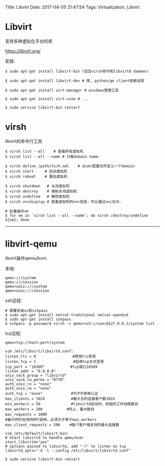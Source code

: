 Title: Libvirt
Date: 2017-04-05 21:47:54
Tags: Virtualization, Libvirt



# Libvirt

支持多种虚拟化平台的库

<https://libvirt.org/>

安装:

    $ sudo apt-get install libvirt-bin (包含virsh命令和libvirtd daemon)

    $ sudo apt-get install libvirt-dev # 库, python/go client依赖该库

    $ sudo apt-get install virt-manager # windows管理工具

    $ sudo apt-get install virt-view # ...

    $ sudo service libvirt-bin restart

# virsh

libvirt的命令行工具

    $ virsh list --all    # 查看所有虚拟机
    $ virsh list --all --name # 只看domain name.

    $ virsh define /path/to/X.xml    # 从xml配置文件定义一个domain
    $ virsh start     # 启动虚拟机
    $ virsh reboot    # 重启虚拟机

    $ virsh shutdown   # 关闭虚拟机
    $ virsh destroy    # 强制关闭虚拟机
    $ virsh undefine   # 移除虚拟机
    $ virsh vncdisplay # 查看虚拟机的vnc信息，可以通过vnc访问.

    # 批量操作vm
    $ for vm in `virsh list --all --name`; do virsh /destroy/undefine ${vm}; done

***

# libvirt-qemu

libvirt操作qemu/kvm.

本地:

    qemu:///system
    qemu:///session
    qemu+unix:///system
    qemu+unix:///session

ssh远程:

    # 需要安装nc和sshpass
    $ sudo apt-get install netcat-traditional netcat-openbsd
    $ sudo apt-get install sshpass
    $ sshpass -p password virsh -c qemu+ssh://user@127.0.0.1/system list

tcp远程:

    qemu+tcp://host:port/system

    vim /etc/libvirt/libvirtd.conf:
    listen_tls = 0　　　　　　　　　　#禁用tls登录
    listen_tcp = 1　　　　　　　　　  #启用tcp方式登录
    tcp_port = "16509"　　　　　　　#tcp端口16509
    listen_addr = "0.0.0.0"
    unix_sock_group = "libvirtd"
    unix_sock_rw_perms = "0770"
    auth_unix_ro = "none"
    auth_unix_rw = "none"
    auth_tcp = "none"　　　　　　   #TCP不使用认证
    max_clients = 1024　　　　　　  #最大总的连接客户数1024
    min_workers = 50　　　　　　    #libvirtd启动时，初始的工作线程数目
    max_workers = 200　　　　　　 #同上，最大数目
    max_requests = 1000　　　　　
    #最大同时支持的RPC调用，必须大于等于max_workers
    max_client_requests = 200　　 #每个客户端支持的最大连接数

    vim /etc/default/libvirt-bin:
    # Start libvirtd to handle qemu/kvm:
    start_libvirtd="yes"
    # options passed to libvirtd, add "-l" to listen on tcp
    libvirtd_opts="-d -l --config /etc/libvirt/libvirtd.conf"

    $ sudo service libvirt-bin restart
